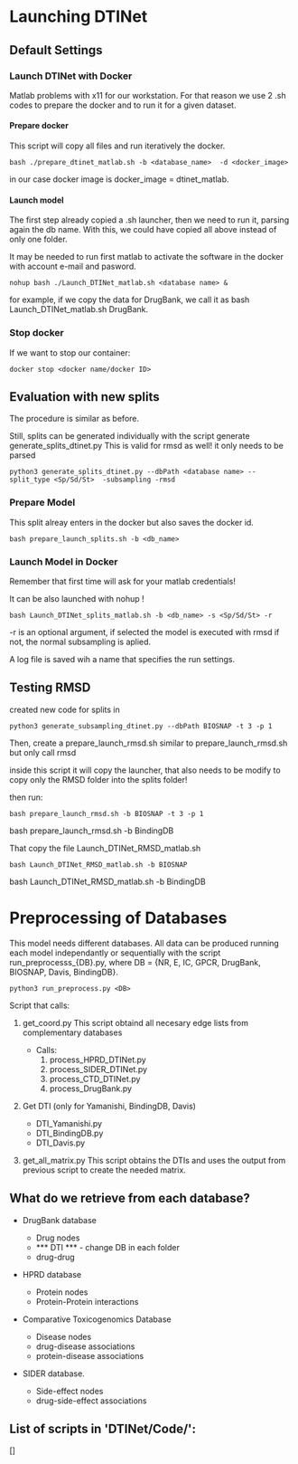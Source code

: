 # Launching DTINet

## Default Settings 

### Launch DTINet with Docker

Matlab problems with x11 for our workstation. 
For that reason we use 2 .sh codes to prepare the docker and 
to run it for a given dataset.

#### Prepare docker

This script will copy all files and run iteratively the docker.
```
bash ./prepare_dtinet_matlab.sh -b <database_name>  -d <docker_image>
```
in our case docker image is docker_image = dtinet_matlab.

#### Launch model

The first step already copied a .sh launcher, then we need to run it, 
parsing again the db name. 
With this, we could have copied all above instead of only one folder.

It may be needed to run first matlab to activate the software 
in the docker with account e-mail and pasword.

```
nohup bash ./Launch_DTINet_matlab.sh <database name> &
```

for example, if we copy the data for DrugBank, we call it as bash Launch_DTINet_matlab.sh DrugBank.

### Stop docker
If we want to stop our container:
```
docker stop <docker name/docker ID>
```




## Evaluation with new splits


The procedure is similar as before. 

Still, splits can be generated individually with the script generate generate_splits_dtinet.py
This is valid for rmsd as well! it only needs to be parsed

```
python3 generate_splits_dtinet.py --dbPath <database name> --split_type <Sp/Sd/St>  -subsampling -rmsd
```

### Prepare Model 

This split alreay enters in the docker but also saves the docker id.

```
bash prepare_launch_splits.sh -b <db_name> 
```
### Launch Model in Docker

Remember that first time will ask for your matlab credentials!

It can be also launched with nohup ! 

```
bash Launch_DTINet_splits_matlab.sh -b <db_name> -s <Sp/Sd/St> -r
```
-r is an optional argument, if selected the model is executed with rmsd
if not, the normal subsampling is aplied. 


A log file is saved wih a name that specifies the run settings. 


## Testing RMSD

created new code for splits in
```
python3 generate_subsampling_dtinet.py --dbPath BIOSNAP -t 3 -p 1
```

Then, create a prepare_launch_rmsd.sh
similar to prepare_launch_rmsd.sh
but only call rmsd 

inside this script it will copy the launcher, that also needs to be modify
to copy only the RMSD folder into the splits folder!

then run:
```
bash prepare_launch_rmsd.sh -b BIOSNAP -t 3 -p 1
```
bash prepare_launch_rmsd.sh -b BindingDB


That copy the file Launch_DTINet_RMSD_matlab.sh

```
bash Launch_DTINet_RMSD_matlab.sh -b BIOSNAP
```
bash Launch_DTINet_RMSD_matlab.sh -b BindingDB


# Preprocessing of Databases

This model needs different databases. 
All data can be produced running each model independantly or sequentially with the script run_preprocesss_{DB}.py,
where DB = {NR, E, IC, GPCR, DrugBank, BIOSNAP, Davis, BindingDB}.

```
python3 run_preprocess.py <DB>
```

Script that calls:
1. get_coord.py
    This script obtaind all necesary edge lists from complementary databases
    * Calls:
      1. process_HPRD_DTINet.py
      2. process_SIDER_DTINet.py
      3. process_CTD_DTINet.py
      4. process_DrugBank.py 

2. Get DTI (only for Yamanishi, BindingDB, Davis)
    - DTI_Yamanishi.py
    - DTI_BindingDB.py
    - DTI_Davis.py

3. get_all_matrix.py
    This script obtains the DTIs and uses the output from previous script to create the needed matrix. 


## What do we retrieve from each database? 
* DrugBank database 
    - Drug nodes
    - *** DTI *** - change DB in each folder
    - drug-drug 

* HPRD database
    - Protein nodes
    - Protein-Protein interactions

* Comparative Toxicogenomics Database
    - Disease nodes
    - drug-disease associations
    - protein-disease associations 

* SIDER database.
    - Side-effect nodes
    - drug-side-effect associations 


## List of scripts in 'DTINet/Code/':

[]